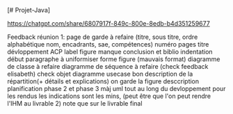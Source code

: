 [# Projet-Java]

https://chatgpt.com/share/6807917f-849c-800e-8edb-b4d351259677

Feedback réunion 1:
page de garde à refaire (titre, sous titre, ordre alphabétique nom, encadrants, sae, compétences)
numéro pages
titre
dévloppement ACP
label figure
manque conclusion et biblio
indentation début paragraphe à uniformiser
forme figure (mauvais format)
diagramme de classe à refaire
diagramme de séquence à refaire (check feedback elisabeth) check objet
diagramme usecase bon
description de la répartition(+ détails et explications) on garde la figure 
desccription planification phase 2 et phase 3
màj uml tout au long du devloppement
pour les rendus les indications sont les mins, (peut être que l'on peut rendre l'IHM au livrable 2)
note que sur le livrable final 

